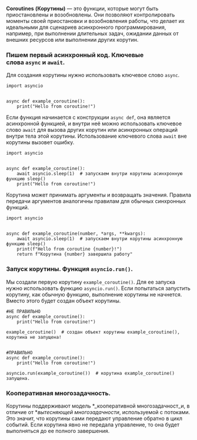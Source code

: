 **Coroutines** **(Корутины)** — это функции, которые могут быть приостановлены и возобновлены. Они позволяют контролировать моменты своей приостановки и возобновления работы, что делает их идеальными для сценариев асинхронного программирования, например, при выполнении длительных задач, ожидании данных от внешних ресурсов или выполнении других корутин.

### Пишем первый асинхронный код. Ключевые слова `async` и `await`.

Для создания корутины нужно использовать ключевое слово `async`.

```
import asyncio


async def example_coroutine():
    print("Hello from coroutine!")
```

Если функция начинается с конструкции `async def`, она является асинхронной функцией, и внутри неё можно использовать ключевое слово `await` для вызова других корутин или асинхронных операций внутри тела этой корутины. Использование ключевого слова `await` вне корутины вызовет ошибку. 

```
import asyncio


async def example_coroutine():
    await asyncio.sleep(1)  # запускаем внутри корутины асинхронную функцию sleep()
    print("Hello from coroutine!")
```

Корутина может принимать аргументы и возвращать значения. Правила передачи аргументов аналогичны правилам для обычных синхронных функций. 

```
import asyncio


async def example_coroutine(number, *args, **kwargs):
    await asyncio.sleep(1)  # запускаем внутри корутины асинхронную функцию sleep()
    print(f"Hello from coroutine {number}!")
    return f"Корутина {number} завершила работу"
```

### **Запуск корутины. Функция `asyncio.run()`.**

Мы создали первую корутину `example_coroutine()`. Для ее запуска нужно использовать функцию `asyncio.run()`. Если попытаться запустить корутину, как обычную функцию, выполнение корутины не начнется. Вместо этого будет создан объект корутины. 

```
#НЕ ПРАВИЛЬНО
async def example_coroutine():
    print("Hello from coroutine!")

example_coroutine()  # создан объект корутины example_coroutine(), корутина не запущена!


#ПРАВИЛЬНО
async def example_coroutine():
    print("Hello from coroutine!")

asyncio.run(example_coroutine())  # корутина example_coroutine() запущена. 
```

### Кооперативная многозадачность.

Корутины поддерживают модель *_кооперативной многозадачност_и, в отличие от *_вытесняющей многозадачности_, используемой с потоками. Это значит, что корутины сами передают управление обратно в цикл событий. Если корутина явно не передала управление, то она будет выполняться до ее полного завершения.